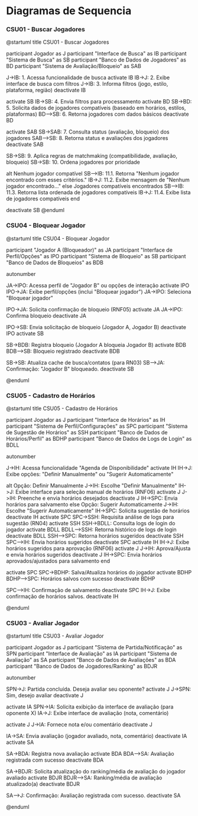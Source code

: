 # Diagramas de Sequencia

### CSU01 - Buscar Jogadores

@startuml
title CSU01 - Buscar Jogadores

participant Jogador as J
participant "Interface de Busca" as IB
participant "Sistema de Busca" as SB
participant "Banco de Dados de Jogadores" as BD
participant "Sistema de Avaliação/Bloqueio" as SAB

J->IB: 1. Acessa funcionalidade de busca
activate IB
IB->J: 2. Exibe interface de busca com filtros
J->IB: 3. Informa filtros (jogo, estilo, plataforma, região)
deactivate IB

activate SB
IB->SB: 4. Envia filtros para processamento
activate BD
SB->BD: 5. Solicita dados de jogadores compatíveis (baseado em horários, estilos, plataformas)
BD-->SB: 6. Retorna jogadores com dados básicos
deactivate BD

activate SAB
SB->SAB: 7. Consulta status (avaliação, bloqueio) dos jogadores
SAB-->SB: 8. Retorna status e avaliações dos jogadores
deactivate SAB

SB->SB: 9. Aplica regras de matchmaking (compatibilidade, avaliação, bloqueio)
SB->SB: 10. Ordena jogadores por prioridade

alt Nenhum jogador compatível
    SB-->IB: 11.1. Retorna "Nenhum jogador encontrado com esses critérios."
    IB->J: 11.2. Exibe mensagem de "Nenhum jogador encontrado..."
else Jogadores compatíveis encontrados
    SB-->IB: 11.3. Retorna lista ordenada de jogadores compatíveis
    IB->J: 11.4. Exibe lista de jogadores compatíveis
end

deactivate SB
@enduml

### CSU04 - Bloquear Jogador

@startuml
title CSU04 - Bloquear Jogador

participant "Jogador A (Bloqueador)" as JA
participant "Interface de Perfil/Opções" as IPO
participant "Sistema de Bloqueio" as SB
participant "Banco de Dados de Bloqueios" as BDB

autonumber

JA->IPO: Acessa perfil de "Jogador B" ou opções de interação
activate IPO
IPO->JA: Exibe perfil/opções (inclui "Bloquear jogador")
JA->IPO: Seleciona "Bloquear jogador"

IPO->JA: Solicita confirmação de bloqueio (RNF05)
activate JA
JA->IPO: Confirma bloqueio
deactivate JA

IPO->SB: Envia solicitação de bloqueio (Jogador A, Jogador B)
deactivate IPO
activate SB

SB->BDB: Registra bloqueio (Jogador A bloqueia Jogador B)
activate BDB
BDB-->SB: Bloqueio registrado
deactivate BDB

SB->SB: Atualiza cache de busca/contatos (para RN03)
SB-->JA: Confirmação: "Jogador B" bloqueado.
deactivate SB

@enduml

### CSU05 - Cadastro de Horários

@startuml
title CSU05 - Cadastro de Horários

participant Jogador as J
participant "Interface de Horários" as IH
participant "Sistema de Perfil/Configurações" as SPC
participant "Sistema de Sugestão de Horários" as SSH
participant "Banco de Dados de Horários/Perfil" as BDHP
participant "Banco de Dados de Logs de Login" as BDLL

autonumber

J->IH: Acessa funcionalidade "Agenda de Disponibilidade"
activate IH
IH->J: Exibe opções: "Definir Manualmente" ou "Sugerir Automaticamente"

alt Opção: Definir Manualmente
    J->IH: Escolhe "Definir Manualmente"
    IH->J: Exibe interface para seleção manual de horários (RNF06)
    activate J
    J->IH: Preenche e envia horários desejados
    deactivate J
    IH->SPC: Envia horários para salvamento
else Opção: Sugerir Automaticamente
    J->IH: Escolhe "Sugerir Automaticamente"
    IH->SPC: Solicita sugestão de horários
    deactivate IH
    activate SPC
    SPC->SSH: Requisita análise de logs para sugestão (RN04)
    activate SSH
    SSH->BDLL: Consulta logs de login do jogador
    activate BDLL
    BDLL-->SSH: Retorna histórico de logs de login
    deactivate BDLL
    SSH-->SPC: Retorna horários sugeridos
    deactivate SSH
    SPC-->IH: Envia horários sugeridos
    deactivate SPC
    activate IH
    IH->J: Exibe horários sugeridos para aprovação (RNF06)
    activate J
    J->IH: Aprova/Ajusta e envia horários sugeridos
    deactivate J
    IH->SPC: Envia horários aprovados/ajustados para salvamento
end

activate SPC
SPC->BDHP: Salva/Atualiza horários do jogador
activate BDHP
BDHP-->SPC: Horários salvos com sucesso
deactivate BDHP

SPC-->IH: Confirmação de salvamento
deactivate SPC
IH->J: Exibe confirmação de horários salvos.
deactivate IH

@enduml

### CSU03 - Avaliar Jogador

@startuml
title CSU03 - Avaliar Jogador

participant Jogador as J
participant "Sistema de Partida/Notificação" as SPN
participant "Interface de Avaliação" as IA
participant "Sistema de Avaliação" as SA
participant "Banco de Dados de Avaliações" as BDA
participant "Banco de Dados de Jogadores/Ranking" as BDJR

autonumber

SPN->J: Partida concluída. Deseja avaliar seu oponente?
activate J
J->SPN: Sim, desejo avaliar
deactivate J

activate IA
SPN->IA: Solicita exibição da interface de avaliação (para oponente X)
IA->J: Exibe interface de avaliação (nota, comentário)

activate J
J->IA: Fornece nota e/ou comentário
deactivate J

IA->SA: Envia avaliação (jogador avaliado, nota, comentário)
deactivate IA
activate SA

SA->BDA: Registra nova avaliação
activate BDA
BDA-->SA: Avaliação registrada com sucesso
deactivate BDA

SA->BDJR: Solicita atualização do ranking/média de avaliação do jogador avaliado
activate BDJR
BDJR-->SA: Ranking/média de avaliação atualizado(a)
deactivate BDJR

SA-->J: Confirmação: Avaliação registrada com sucesso.
deactivate SA

@enduml
